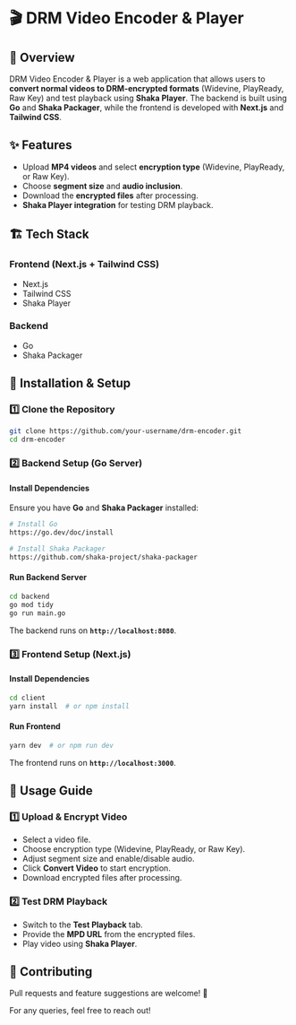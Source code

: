 # 🎬 DRM Video Encoder & Player

## 📌 Overview
DRM Video Encoder & Player is a web application that allows users to **convert normal videos to DRM-encrypted formats** (Widevine, PlayReady, Raw Key) and test playback using **Shaka Player**. The backend is built using **Go** and **Shaka Packager**, while the frontend is developed with **Next.js** and **Tailwind CSS**.

## ✨ Features
- Upload **MP4 videos** and select **encryption type** (Widevine, PlayReady, or Raw Key).
- Choose **segment size** and **audio inclusion**.
- Download the **encrypted files** after processing.
- **Shaka Player integration** for testing DRM playback.

## 🏗️ Tech Stack
### **Frontend (Next.js + Tailwind CSS)**
- Next.js 
- Tailwind CSS 
- Shaka Player

### **Backend**
- Go
- Shaka Packager
## 🚀 Installation & Setup

### **1️⃣ Clone the Repository**
```sh
git clone https://github.com/your-username/drm-encoder.git
cd drm-encoder
```

### **2️⃣ Backend Setup** (Go Server)
#### **Install Dependencies**
Ensure you have **Go** and **Shaka Packager** installed:
```sh
# Install Go
https://go.dev/doc/install

# Install Shaka Packager
https://github.com/shaka-project/shaka-packager
```

#### **Run Backend Server**
```sh
cd backend
go mod tidy
go run main.go
```
The backend runs on **`http://localhost:8080`**.

### **3️⃣ Frontend Setup** (Next.js)
#### **Install Dependencies**
```sh
cd client
yarn install  # or npm install
```

#### **Run Frontend**
```sh
yarn dev  # or npm run dev
```
The frontend runs on **`http://localhost:3000`**.

## 🎥 Usage Guide
### **1️⃣ Upload & Encrypt Video**
- Select a video file.
- Choose encryption type (Widevine, PlayReady, or Raw Key).
- Adjust segment size and enable/disable audio.
- Click **Convert Video** to start encryption.
- Download encrypted files after processing.

### **2️⃣ Test DRM Playback**
- Switch to the **Test Playback** tab.
- Provide the **MPD URL** from the encrypted files.
- Play video using **Shaka Player**.

## 🤝 Contributing
Pull requests and feature suggestions are welcome! 🚀

For any queries, feel free to reach out!

